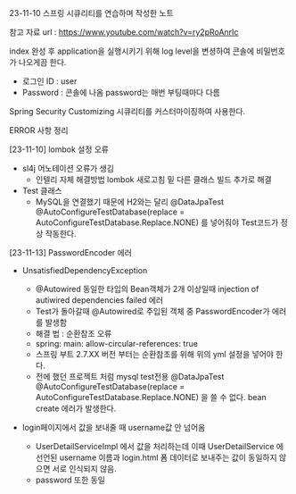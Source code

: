 23-11-10
스프링 시큐리티를 연습하며 작성한 노트

참고 자료 url : https://www.youtube.com/watch?v=ry2pRoAnrIc

index 완성 후 application을 실행시키기 위해 log level을 변셩하여 콘솔에 비밀번호가 나오게끔 한다.
 - 로그인 ID : user
 - Password : 콘솔에 나옴
password는 매번 부팅때마다 다름

Spring Security Customizing
시큐리티를 커스터마이징하여 사용한다.

ERROR 사항 정리

[23-11-10]
lombok 설정 오류
 - sl4j 어노테이션 오류가 생김
   - 인텔리 자체 해결방법 lombok 새로고침 밑 다른 클래스 빌드 추가로 해결
 - Test 클래스
   - MySQL을 연결했기 때문에 H2와는 달리
     @DataJpaTest
     @AutoConfigureTestDatabase(replace = AutoConfigureTestDatabase.Replace.NONE)
     를 넣어줘야 Test코드가 정상 작동한다.

[23-11-13]
PasswordEncoder 에러
 - UnsatisfiedDependencyException
   - @Autowired 동일한 타입의 Bean객체가 2개 이상일때 injection of autiwired dependencies failed 에러 
   - Test가 돌아갈때 @Autowired로 주입된 객체 중 PasswordEncoder가 에러를 발생함
   - 해결 법 : 순환참조 오류
   - spring:
     main:
     allow-circular-references: true
   - 스프링 부트 2.7.XX 버전 부터는 순환참조를 위해 위의 yml 설정을 넣어야 한다.
   - 전에 했던 프로젝트 처럼 mysql test전용
     @DataJpaTest
     @AutoConfigureTestDatabase(replace = AutoConfigureTestDatabase.Replace.NONE)
     을 쓸 수 없다. bean create 에러가 발생한다.

 - login페이지에서 값을 보내줄 때 username값 안 넘어옴
   - UserDetailServiceImpl 에서 값을 처리하는데 이때 UserDetailService 에 선언된 username 이름과 
     login.html 폼 데이터로 보내주는 값이 동일하지 않으면 서로 인식되지 않음.
   - password 또한 동일